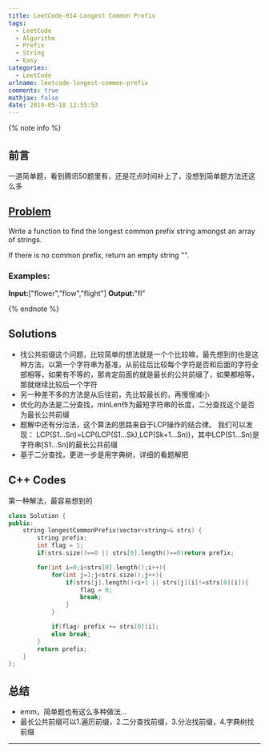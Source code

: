 ```yaml
---
title: LeetCode-014-Longest Common Prefix
tags:
  - LeetCode
  - Algorithm
  - Prefix
  - String
  - Easy
categories:
  - LeetCode
urlname: leetcode-longest-common-prefix
comments: true
mathjax: false
date: 2019-05-18 12:55:53
---
```


<meta name="referrer" content="no-referrer" />

{% note info %}
## 前言
一道简单题，看到腾讯50题里有，还是花点时间补上了，没想到简单题方法还这么多

## [Problem](https://leetcode.com/problems/longest-common-prefix/)   
Write a function to find the longest common prefix string amongst an array of strings.

If there is no common prefix, return an empty string "".

### Examples:
**Input:**["flower","flow","flight"]
**Output:**"fl"

{% endnote %}
<!--more-->

## Solutions
- 找公共前缀这个问题，比较简单的想法就是一个个比较嘛，最先想到的也是这种方法，以第一个字符串为基准，从前往后比较每个字符是否和后面的字符全部相等，如果有不等的，那肯定前面的就是最长的公共前缀了，如果都相等，那就继续比较后一个字符
- 另一种差不多的方法是从后往前，先比较最长的，再慢慢减小
- 优化的办法是二分查找，minLen作为最短字符串的长度，二分查找这个是否为最长公共前缀
- 题解中还有分治法，这个算法的思路来自于LCP操作的结合律。 我们可以发现： LCP(S1…Sn)=LCP(LCP(S1…Sk),LCP(Sk+1…Sn))，其中LCP(S1...Sn)是字符串[S1...Sn]的最长公共前缀
- 基于二分查找，更进一步是用字典树，详细的看题解把

## C++ Codes
第一种解法，最容易想到的
```C++
class Solution {
public:
    string longestCommonPrefix(vector<string>& strs) {
        string prefix;
        int flag = 1;
        if(strs.size()==0 || strs[0].length()==0)return prefix;

        for(int i=0;i<strs[0].length();i++){
            for(int j=1;j<strs.size();j++){
                if(strs[j].length()<i+1 || strs[j][i]!=strs[0][i]){
                    flag = 0;
                    break;
                }
            }

            if(flag) prefix += strs[0][i];
            else break;
        }
        return prefix;
    }
};
```

## 总结
- emm，简单题也有这么多种做法...
- 最长公共前缀可以1.遍历前缀，2.二分查找前缀，3.分治找前缀，4.字典树找前缀


------
